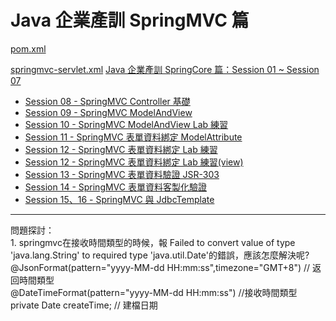 # Java 企業產訓 SpringMVC 篇
<a href="./pom.xml">pom.xml</a><p />
<a href="https://github.com/vincenttuan/SpringMVCExpert2022/blob/main/src/main/webapp/WEB-INF/springmvc-servlet.xml">springmvc-servlet.xml</a>
<a href="https://github.com/vincenttuan/SpringCoreExpert2022">Java 企業產訓 SpringCore 篇：Session 01 ~ Session 07</a>
<ul>
  <li>
      <a href="https://github.com/vincenttuan/SpringMVCExpert2022/tree/main/src/main/java/spring/mvc/session08/">Session 08 - SpringMVC Controller 基礎</a><br />
  </li>
  <li>
      <a href="https://github.com/vincenttuan/SpringMVCExpert2022/tree/main/src/main/java/spring/mvc/session09/">Session 09 - SpringMVC ModelAndView</a><br />
  </li>
  <li>
      <a href="https://github.com/vincenttuan/SpringMVCExpert2022/tree/main/src/main/java/spring/mvc/session10/">Session 10 - SpringMVC ModelAndView Lab 練習</a><br />
  </li>
    <li>
      <a href="https://github.com/vincenttuan/SpringMVCExpert2022/tree/main/src/main/java/spring/mvc/session11/">Session 11 - SpringMVC 表單資料綁定 ModelAttribute</a><br />
  </li>
  <li>
      <a href="https://github.com/vincenttuan/SpringMVCExpert2022/tree/main/src/main/java/spring/mvc/session12/">Session 12 - SpringMVC 表單資料綁定 Lab 練習</a><br />
  </li>
    <li>
      <a href="https://github.com/vincenttuan/SpringMVCExpert2022/tree/main/src/main/webapp/WEB-INF/views/session12">Session 12 - SpringMVC 表單資料綁定 Lab 練習(view)</a><br />
  </li>
  <li>
      <a href="https://github.com/vincenttuan/SpringMVCExpert2022/tree/main/src/main/java/spring/mvc/session13/">Session 13 - SpringMVC 表單資料驗證 JSR-303</a><br />
  </li>
    <li>
      <a href="https://github.com/vincenttuan/SpringMVCExpert2022/tree/main/src/main/java/spring/mvc/session14/">Session 14 - SpringMVC 表單資料客製化驗證</a><br />
  </li>
  <li>
      <a href="https://github.com/vincenttuan/SpringMVCExpert2022/tree/main/src/main/java/spring/mvc/session15/">Session 15、16 - SpringMVC 與 JdbcTemplate</a><br />
  </li>
</ul>
<hr />
問題探討：<br />
1. springmvc在接收時間類型的時候，報 Failed to convert value of type 'java.lang.String' to required type 'java.util.Date'的錯誤，應該怎麼解決呢?<br />
@JsonFormat(pattern="yyyy-MM-dd HH:mm:ss",timezone="GMT+8")  // 返回時間類型<br />
@DateTimeFormat(pattern="yyyy-MM-dd HH:mm:ss") //接收時間類型<br />
private Date createTime; // 建檔日期<br />
